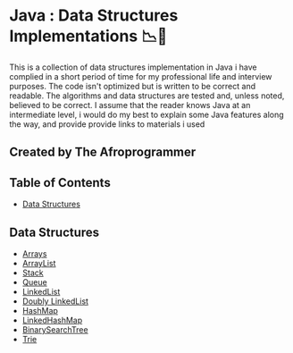 Java : Data Structures Implementations :chart_with_downwards_trend::arrows_counterclockwise:
==============================

This is a collection of data structures implementation in Java i have complied in a short period of time for my professional life and interview purposes. The code isn't optimized but is written to be correct and readable. The algorithms and data structures are tested and, unless noted, believed to be correct.
I assume that the reader knows Java at an intermediate level, i would do my best to explain some Java features along the way, and provide provide links to materials i used

## Created by The Afroprogrammer

## Table of Contents
- [Data Structures](#data-structures)

## Data Structures
* [Arrays](https://github.com/Afroprogrammer/Java-Data-Strucures-Implementation/blob/master/src/main/java/dataStructures/Arrays/AnArray.java)
* [ArrayList](https://github.com/Afroprogrammer/Java-Data-Strucures-Implementation/tree/master/src/main/java/dataStructures/ArrayList)
* [Stack](https://github.com/Afroprogrammer/Java-Data-Strucures-Implementation/blob/master/src/main/java/dataStructures/Stack/MyStack.java)
* [Queue](https://github.com/Afroprogrammer/Java-Data-Strucures-Implementation/blob/master/src/main/java/dataStructures/Queue/MyQueue.java)
* [LinkedList](https://github.com/Afroprogrammer/Java-Data-Strucures-Implementation/blob/master/src/main/java/dataStructures/singlyLinkedList/LinkedList.java)
* [Doubly LinkedList](https://github.com/Afroprogrammer/Java-Data-Strucures-Implementation/blob/master/src/main/java/dataStructures/DoublyLinkedList/DoublyLinkedList.java)
* [HashMap](https://github.com/Afroprogrammer/Java-Data-Strucures-Implementation/blob/master/src/main/java/dataStructures/HashMaps/Hashmap.java)
* [LinkedHashMap](https://github.com/Afroprogrammer/Java-Data-Strucures-Implementation/blob/master/src/main/java/dataStructures/HashMaps/LinkedHashMap.java)
* [BinarySearchTree](https://github.com/Afroprogrammer/Java-Data-StrucuresImplementation/blob/master/src/main/java/dataStructures/BinarySearchTree/BinarySearchTree.java)
* [Trie](https://github.com/Afroprogrammer/Java-Data-Strucures-Implementation/blob/master/src/main/java/dataStructures/Trie/Trie.java)
